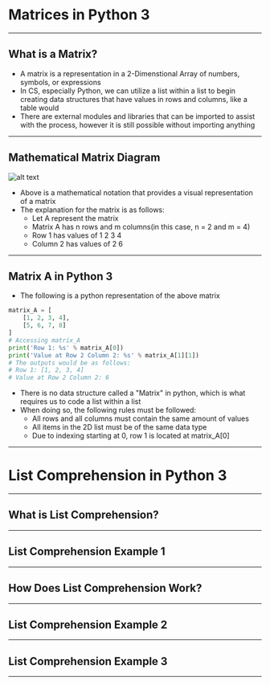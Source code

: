 # Matrices in Python 3
------
**What is a Matrix?**
------
* A matrix is a representation in a 2-Dimenstional Array of numbers, symbols, or expressions
* In CS, especially Python, we can utilize a list within a list to begin creating data structures that have values in rows and columns, like a table would
* There are external modules and libraries that can be imported to assist with the process, however it is still possible without importing anything
------
**Mathematical Matrix Diagram**
------
![alt text](https://mrparkonline.github.io/figures/matrix_fig01.png "Mathematical Matrix Diagram")
* Above is a mathematical notation that provides a visual representation of a matrix
* The explanation for the matrix is as follows:
  * Let A represent the matrix
  * Matrix A has n rows and m columns(in this case, n = 2 and m = 4)
  * Row 1 has values of 1 2 3 4
  * Column 2 has values of 2 6
------
**Matrix A in Python 3**
------
* The following is a python representation of the above matrix
```python
matrix_A = [
    [1, 2, 3, 4],
    [5, 6, 7, 8]
]
# Accessing matrix_A
print('Row 1: %s' % matrix_A[0])
print('Value at Row 2 Column 2: %s' % matrix_A[1][1])
# The outputs would be as follows:
# Row 1: [1, 2, 3, 4]
# Value at Row 2 Column 2: 6
```
* There is no data structure called a "Matrix" in python, which is what requires us to code a list within a list
* When doing so, the following rules must be followed:
  * All rows and all columns must contain the same amount of values
  * All items in the 2D list must be of the same data type
  * Due to indexing starting at 0, row 1 is located at matrix_A[0]
------
# List Comprehension in Python 3
------
**What is List Comprehension?**
------

------
**List Comprehension Example 1**
------

------
**How Does List Comprehension Work?**
------

------
**List Comprehension Example 2**
------

------
**List Comprehension Example 3**
------

------
